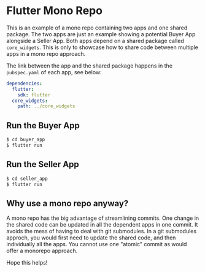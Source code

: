 # Flutter Mono Repo

This is an example of a mono repo containing two apps and one shared package.
The two apps are just an example showing a potential Buyer App alongside a Seller App. Both apps depend on a shared package called `core_widgets`. This is only to showcase how to share code between multiple apps in a mono repo approach.

The link between the app and the shared package happens in the `pubspec.yaml` of each app, see below:

```yaml
dependencies:
  flutter:
    sdk: flutter
  core_widgets:
    path: ../core_widgets
```

## Run the Buyer App

```sh
$ cd buyer_app
$ flutter run
```

## Run the Seller App

```sh
$ cd seller_app
$ flutter run
```

## Why use a mono repo anyway?

A mono repo has the big advantage of streamlining commits. One change in the shared code can be updated in all the dependent apps in one commit. It avoids the mess of having to deal with git submodules. In a git submodules approch, you would first need to update the shared code, and then individually all the apps. You cannot use one "atomic" commit as would offer a monorepo approach.

Hope this helps!